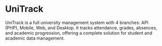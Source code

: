# UniTrack
UniTrack is a full university management system with 4 branches: API (PHP), Mobile, Web, and Desktop. It tracks attendance, grades, absences, and academic progression, offering a complete solution for student and academic data management.
